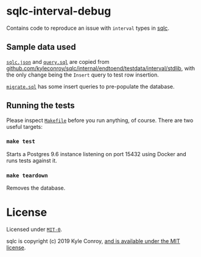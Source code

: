 # sqlc-interval-debug

Contains code to reproduce an issue with `interval` types in [sqlc](https://github.com/kyleconroy/sqlc).

## Sample data used

[`sqlc.json`](./sqlc.json) and [`query.sql`](./query.sql) are copied from [github.com/kyleconroy/sqlc/internal/endtoend/testdata/interval/stdlib](https://github.com/kyleconroy/sqlc/tree/main/internal/endtoend/testdata/interval/stdlib), 
with the only change being the `Insert` query to test row insertion.

[`migrate.sql`](./migrate.sql) has some insert queries to pre-populate the database.

## Running the tests

Please inspect [`Makefile`](./Makefile) before you run anything, of course. There are two useful targets:

### `make test`

Starts a Postgres 9.6 instance listening on port 15432 using Docker and runs tests against it.

### `make teardown`

Removes the database.

# License

Licensed under [`MIT-0`](./LICENSE). 

sqlc is copyright (c) 2019 Kyle Conroy, [and is available under the MIT license](https://github.com/kyleconroy/sqlc/blob/944588ed96592ffee28c3d1d571d11615f9abc5b/LICENSE). 
